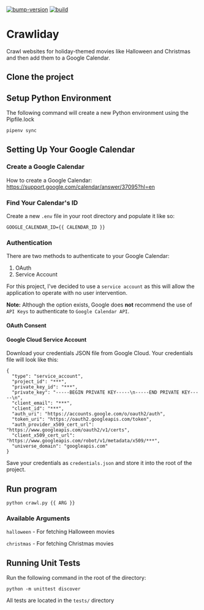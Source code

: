 [![bump-version](https://github.com/roshansaganti/crawliday/actions/workflows/bump-version.yml/badge.svg)](https://github.com/roshansaganti/crawliday/actions/workflows/bump-version.yml)
[![build](https://github.com/roshansaganti/crawliday/actions/workflows/build.yml/badge.svg)](https://github.com/roshansaganti/crawliday/actions/workflows/build.yml)

# Crawliday

Crawl websites for holiday-themed movies like Halloween and Christmas and then add them to a Google Calendar.

## Clone the project

## Setup Python Environment

The following command will create a new Python environment using the Pipfile.lock

```
pipenv sync
```

## Setting Up Your Google Calendar

### Create a Google Calendar

How to create a Google Calendar:
https://support.google.com/calendar/answer/37095?hl=en

### Find Your Calendar's ID

Create a new `.env` file in your root directory and populate it like so:

```
GOOGLE_CALENDAR_ID={{ CALENDAR_ID }}
```

### Authentication

There are two methods to authenticate to your Google Calendar:

1. OAuth
2. Service Account

For this project, I've decided to use a `service account` as this will allow the application to operate with no user intervention.

**Note:** Although the option exists, Google does **not** recommend the use of `API Keys` to authenticate to `Google Calendar API`.

#### OAuth Consent

#### Google Cloud Service Account

Download your credentials JSON file from Google Cloud. Your credentials file will look like this:

```
{
  "type": "service_account",
  "project_id": "***",
  "private_key_id": "***",
  "private_key": "-----BEGIN PRIVATE KEY-----\n-----END PRIVATE KEY-----\n",
  "client_email": "***",
  "client_id": "***",
  "auth_uri": "https://accounts.google.com/o/oauth2/auth",
  "token_uri": "https://oauth2.googleapis.com/token",
  "auth_provider_x509_cert_url": "https://www.googleapis.com/oauth2/v1/certs",
  "client_x509_cert_url": "https://www.googleapis.com/robot/v1/metadata/x509/***",
  "universe_domain": "googleapis.com"
}
```

Save your credentials as `credentials.json` and store it into the root of the project.

## Run program

```
python crawl.py {{ ARG }}
```

### Available Arguments

`halloween` - For fetching Halloween movies

`christmas` - For fetching Christmas movies

## Running Unit Tests

Run the following command in the root of the directory:

```
python -m unittest discover
```

All tests are located in the `tests/` directory
